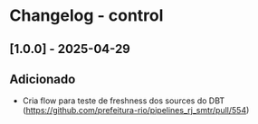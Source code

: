 # Changelog - control

## [1.0.0] - 2025-04-29

## Adicionado

- Cria flow para teste de freshness dos sources do DBT (https://github.com/prefeitura-rio/pipelines_rj_smtr/pull/554)